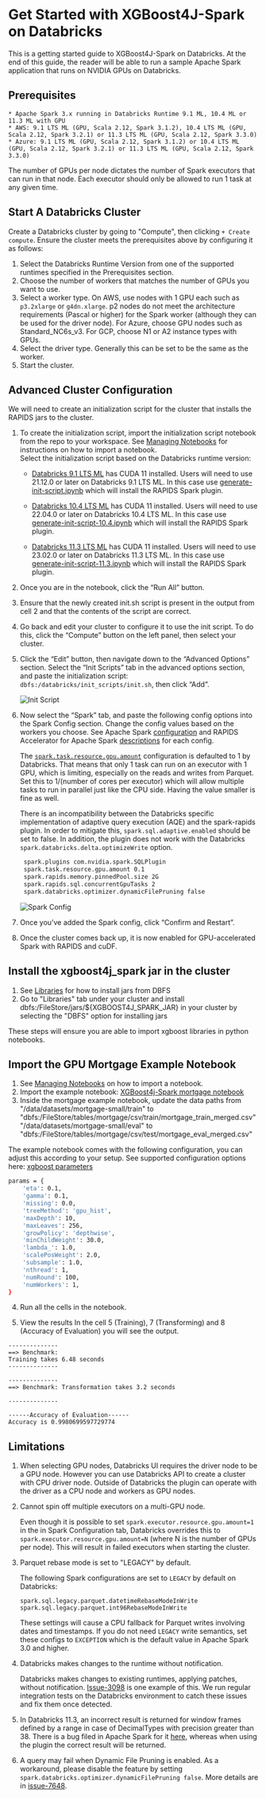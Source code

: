 Get Started with XGBoost4J-Spark on Databricks
======================================================

This is a getting started guide to XGBoost4J-Spark on Databricks. At the end of this guide, the reader will be able to run a sample Apache Spark application that runs on NVIDIA GPUs on Databricks.

Prerequisites
-------------

    * Apache Spark 3.x running in Databricks Runtime 9.1 ML, 10.4 ML or 11.3 ML with GPU
    * AWS: 9.1 LTS ML (GPU, Scala 2.12, Spark 3.1.2), 10.4 LTS ML (GPU, Scala 2.12, Spark 3.2.1) or 11.3 LTS ML (GPU, Scala 2.12, Spark 3.3.0)
    * Azure: 9.1 LTS ML (GPU, Scala 2.12, Spark 3.1.2) or 10.4 LTS ML (GPU, Scala 2.12, Spark 3.2.1) or 11.3 LTS ML (GPU, Scala 2.12, Spark 3.3.0)

The number of GPUs per node dictates the number of Spark executors that can run in that node. Each executor should only be allowed to run 1 task at any given time.
   
Start A Databricks Cluster
--------------------------

Create a Databricks cluster by going to "Compute", then clicking `+ Create compute`.  Ensure the
cluster meets the prerequisites above by configuring it as follows:
1. Select the Databricks Runtime Version from one of the supported runtimes specified in the
   Prerequisites section.
2. Choose the number of workers that matches the number of GPUs you want to use.
3. Select a worker type. On AWS, use nodes with 1 GPU each such as `p3.2xlarge` or `g4dn.xlarge`.
   p2 nodes do not meet the architecture requirements (Pascal or higher) for the Spark worker
   (although they can be used for the driver node).  For Azure, choose GPU nodes such as
   Standard_NC6s_v3. For GCP, choose N1 or A2 instance types with GPUs. 
4. Select the driver type. Generally this can be set to be the same as the worker.
5. Start the cluster.

Advanced Cluster Configuration
--------------------------

We will need to create an initialization script for the cluster that installs the RAPIDS jars to the
cluster.

1. To create the initialization script, import the initialization script notebook from the repo to
   your workspace.  See [Managing
   Notebooks](https://docs.databricks.com/notebooks/notebooks-manage.html#id2) for instructions on
   how to import a notebook.  
   Select the initialization script based on the Databricks runtime
   version:
   
    - [Databricks 9.1 LTS
    ML](https://docs.databricks.com/release-notes/runtime/9.1ml.html#system-environment) has CUDA 11
    installed.  Users will need to use 21.12.0 or later on Databricks 9.1 LTS ML. In this case use
    [generate-init-script.ipynb](generate-init-script.ipynb) which will install
    the RAPIDS Spark plugin.
      
    - [Databricks 10.4 LTS
    ML](https://docs.databricks.com/release-notes/runtime/9.1ml.html#system-environment) has CUDA 11
    installed.  Users will need to use 22.04.0 or later on Databricks 10.4 LTS ML. In this case use
    [generate-init-script-10.4.ipynb](generate-init-script-10.4.ipynb) which will install
    the RAPIDS Spark plugin.
      
    - [Databricks 11.3 LTS
    ML](https://docs.databricks.com/release-notes/runtime/11.3ml.html#system-environment) has CUDA 11
    installed.  Users will need to use 23.02.0 or later on Databricks 11.3 LTS ML. In this case use
    [generate-init-script-11.3.ipynb](generate-init-script-11.3.ipynb) which will install
    the RAPIDS Spark plugin.
      
2. Once you are in the notebook, click the “Run All” button.
3. Ensure that the newly created init.sh script is present in the output from cell 2 and that the
   contents of the script are correct.
4. Go back and edit your cluster to configure it to use the init script.  To do this, click the
   “Compute” button on the left panel, then select your cluster.
5. Click the “Edit” button, then navigate down to the “Advanced Options” section.  Select the “Init
   Scripts” tab in the advanced options section, and paste the initialization script:
   `dbfs:/databricks/init_scripts/init.sh`, then click “Add”.

    ![Init Script](../../../../img/databricks/initscript.png)

6. Now select the “Spark” tab, and paste the following config options into the Spark Config section.
   Change the config values based on the workers you choose.  See Apache Spark
   [configuration](https://spark.apache.org/docs/latest/configuration.html) and RAPIDS Accelerator
   for Apache Spark [descriptions](https://nvidia.github.io/spark-rapids/docs/configs.html) for each config.

    The
    [`spark.task.resource.gpu.amount`](https://spark.apache.org/docs/latest/configuration.html#scheduling)
    configuration is defaulted to 1 by Databricks. That means that only 1 task can run on an
    executor with 1 GPU, which is limiting, especially on the reads and writes from Parquet.  Set
    this to 1/(number of cores per executor) which will allow multiple tasks to run in parallel just
    like the CPU side.  Having the value smaller is fine as well.

	There is an incompatibility between the Databricks specific implementation of adaptive query
    execution (AQE) and the spark-rapids plugin.  In order to mitigate this,
    `spark.sql.adaptive.enabled` should be set to false.  In addition, the plugin does not work with
    the Databricks `spark.databricks.delta.optimizeWrite` option.

    ```bash
     spark.plugins com.nvidia.spark.SQLPlugin
     spark.task.resource.gpu.amount 0.1
     spark.rapids.memory.pinnedPool.size 2G
     spark.rapids.sql.concurrentGpuTasks 2
     spark.databricks.optimizer.dynamicFilePruning false
    ```

    ![Spark Config](../../../../img/databricks/sparkconfig.png)

7. Once you’ve added the Spark config, click “Confirm and Restart”.
8. Once the cluster comes back up, it is now enabled for GPU-accelerated Spark with RAPIDS and cuDF.

Install the xgboost4j_spark jar in the cluster
---------------------------

1. See [Libraries](https://docs.databricks.com/user-guide/libraries.html) for how to install jars from DBFS
2. Go to "Libraries" tab under your cluster and install dbfs:/FileStore/jars/${XGBOOST4J_SPARK_JAR} in your cluster by selecting the "DBFS" option for installing jars

These steps will ensure you are able to import xgboost libraries in python notebooks.

Import the GPU Mortgage Example Notebook
---------------------------

1. See [Managing Notebooks](https://docs.databricks.com/user-guide/notebooks/notebook-manage.html) on how to import a notebook.
2. Import the example notebook: [XGBoost4j-Spark mortgage notebook](../../../../../examples/XGBoost-Examples/mortgage/notebooks/scala/mortgage-gpu.ipynb)
3. Inside the mortgage example notebook, update the data paths from 
"/data/datasets/mortgage-small/train" to "dbfs:/FileStore/tables/mortgage/csv/train/mortgage_train_merged.csv"
"/data/datasets/mortgage-small/eval" to "dbfs:/FileStore/tables/mortgage/csv/test/mortgage_eval_merged.csv"

The example notebook comes with the following configuration, you can adjust this according to your setup.
See supported configuration options here: [xgboost parameters](../../../../../examples/XGBoost-Examples/app-parameters/supported_xgboost_parameters_python.md)

``` bash
params = { 
    'eta': 0.1,
    'gamma': 0.1,
    'missing': 0.0,
    'treeMethod': 'gpu_hist',
    'maxDepth': 10, 
    'maxLeaves': 256,
    'growPolicy': 'depthwise',
    'minChildWeight': 30.0,
    'lambda_': 1.0,
    'scalePosWeight': 2.0,
    'subsample': 1.0,
    'nthread': 1,
    'numRound': 100,
    'numWorkers': 1,
}
```

4. Run all the cells in the notebook.

5. View the results
In the cell 5 (Training), 7 (Transforming) and 8 (Accuracy of Evaluation) you will see the output.

```
--------------
==> Benchmark: 
Training takes 6.48 seconds
--------------

--------------
==> Benchmark: Transformation takes 3.2 seconds

--------------

------Accuracy of Evaluation------
Accuracy is 0.9980699597729774

```

Limitations
-------------

1. When selecting GPU nodes, Databricks UI requires the driver node to be a GPU node. However you 
   can use Databricks API to create a cluster with CPU driver node.
   Outside of Databricks the plugin can operate with the driver as a CPU node and workers as GPU nodes.

2. Cannot spin off multiple executors on a multi-GPU node. 

   Even though it is possible to set `spark.executor.resource.gpu.amount=1` in the in Spark 
   Configuration tab, Databricks overrides this to `spark.executor.resource.gpu.amount=N` 
   (where N is the number of GPUs per node). This will result in failed executors when starting the
   cluster.

3. Parquet rebase mode is set to "LEGACY" by default.

   The following Spark configurations are set to `LEGACY` by default on Databricks:
   
   ```
   spark.sql.legacy.parquet.datetimeRebaseModeInWrite
   spark.sql.legacy.parquet.int96RebaseModeInWrite
   ```
   
   These settings will cause a CPU fallback for Parquet writes involving dates and timestamps.
   If you do not need `LEGACY` write semantics, set these configs to `EXCEPTION` which is
   the default value in Apache Spark 3.0 and higher.

4. Databricks makes changes to the runtime without notification.

    Databricks makes changes to existing runtimes, applying patches, without notification.
    [Issue-3098](https://github.com/NVIDIA/spark-rapids/issues/3098) is one example of this.  We run
    regular integration tests on the Databricks environment to catch these issues and fix them once
    detected.
   
5. In Databricks 11.3, an incorrect result is returned for window frames defined by a range in case 
   of DecimalTypes with precision greater than 38. There is a bug filed in Apache Spark for it 
   [here](https://issues.apache.org/jira/browse/SPARK-41793), whereas when using the plugin the 
   correct result will be returned.

6. A query may fail when Dynamic File Pruning is enabled. As a workaround, please
   disable the feature by setting `spark.databricks.optimizer.dynamicFilePruning false`. More details
   are in [issue-7648](https://github.com/NVIDIA/spark-rapids/issues/7648).